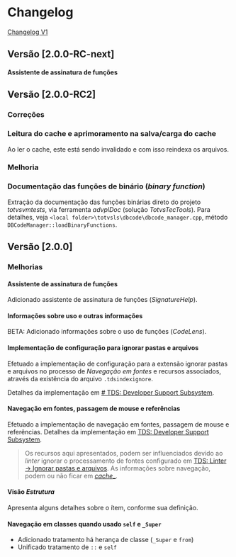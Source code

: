 # Changelog

[Changelog V1](CHANGELOG-V1.md)

## Versão [2.0.0-RC-next]

#### Assistente de assinatura de funções

## Versão [2.0.0-RC2]

### Correções

### Leitura do cache e aprimoramento na salva/carga do cache

Ao ler o cache, este está sendo invalidado e com isso reindexa os arquivos.

### Melhoria

### Documentação das funções de binário (_binary function_)

Extração da documentação das funções binárias direto do projeto _totvsvmtests_, via ferramenta _advplDoc_ (solução _TotvsTecTools_).
Para detalhes, veja ``<local folder>\totvsls\dbcode\dbcode_manager.cpp``, método ``DBCodeManager::loadBinaryFunctions``.

## Versão [2.0.0]

### Melhorias

#### Assistente de assinatura de funções

Adicionado assistente de assinatura de funções (_SignatureHelp_).

#### Informações sobre uso e outras informações

BETA: Adicionado informações sobre o uso de funções (_CodeLens_).

#### Implementação de configuração para ignorar pastas e arquivos

Efetuado a implementação de configuração para a extensão ignorar pastas e arquivos no processo de _Navegação em fontes_ e recursos associados, através da existência do arquivo `.tdsindexignore`.

Detalhes da implementação em [# TDS: Developer Support Subsystem](docs/dss.md#ignore).

#### Navegação em fontes, passagem de mouse e referências

Efetuado a implementação de navegação em fontes, passagem de mouse e referências.
Detalhes da implementação em [TDS: Developer Support Subsystem](docs/dss.md).

> Os recursos aqui apresentados, podem ser influenciados devido ao _linter_ ignorar o processamento de fontes configurado em [TDS: Linter -> Ignorar pastas e arquivos](docs/linter.md#tdsignore).
> As informações sobre navegação, podem ou não ficar em [_cache__](docs/dss.md#cache).

#### Visão _Estrutura_

Apresenta alguns detalhes sobre o ítem, conforme sua definição.

#### Navegação em classes quando usado `self` e `_Super`

- Adicionado tratamento há herança de classe (`_Super` e `from`)
- Unificado tratamento de `::` e `self`
